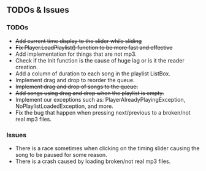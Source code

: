 ## TODOs & Issues

### TODOs
* ~~Add current time display to the slider while sliding~~
* ~~Fix Player.LoadPlaylist() function to be more fast and effective~~
* Add implementation for things that are not mp3.
* Check if the Init function is the cause of huge lag or is it the reader creation.
* Add a column of duration to each song in the playlist ListBox.
* Implement drag and drop to reorder the queue.
* ~~Implement drag and drop of songs to the queue.~~
* ~~Add songs using drag and drop when the playlist is empty.~~
* Implement our exceptions such as: PlayerAlreadyPlayingException, NoPlaylistLoadedException, and more.
* Fix the bug that happen when pressing next/previous to a broken/not real mp3 files.

### Issues
* There is a race sometimes when clicking on the timing slider causing the song to be paused for some reason.
* There is a crash caused by loading broken/not real mp3 files.

